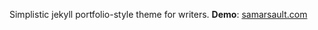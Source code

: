 Simplistic jekyll portfolio-style theme for writers.
**Demo**: [samarsault.com](https://samarsault.com)


